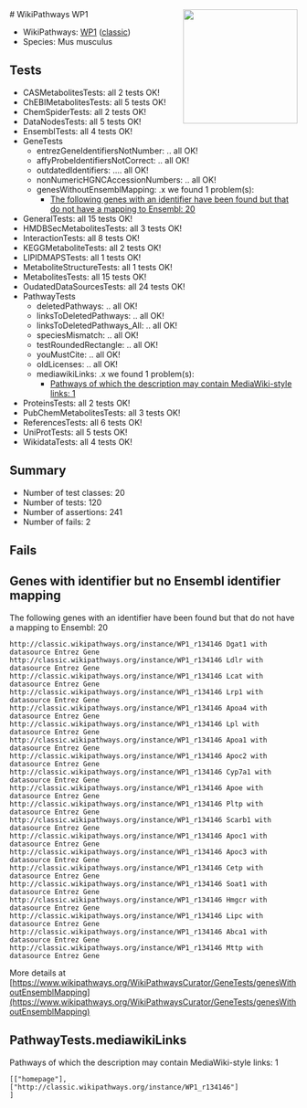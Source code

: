 <img style="float: right; width: 200px" src="https://upload.wikimedia.org/wikipedia/commons/thumb/8/83/Wplogo_with_text_500.png/640px-Wplogo_with_text_500.png" />
# WikiPathways WP1

* WikiPathways: [WP1](https://wikipathways.org/pathways/WP1) ([classic](https://classic.wikipathways.org/instance/WP1))
* Species: Mus musculus
## Tests
* CASMetabolitesTests: all 2 tests OK!
* ChEBIMetabolitesTests: all 5 tests OK!
* ChemSpiderTests: all 2 tests OK!
* DataNodesTests: all 5 tests OK!
* EnsemblTests: all 4 tests OK!
* GeneTests
    * entrezGeneIdentifiersNotNumber: .. all OK!
    * affyProbeIdentifiersNotCorrect: .. all OK!
    * outdatedIdentifiers: .... all OK!
    * nonNumericHGNCAccessionNumbers: .. all OK!
    * genesWithoutEnsemblMapping: .x we found 1 problem(s):
        * [The following genes with an identifier have been found but that do not have a mapping to Ensembl: 20](#c4e5432c)
* GeneralTests: all 15 tests OK!
* HMDBSecMetabolitesTests: all 3 tests OK!
* InteractionTests: all 8 tests OK!
* KEGGMetaboliteTests: all 2 tests OK!
* LIPIDMAPSTests: all 1 tests OK!
* MetaboliteStructureTests: all 1 tests OK!
* MetabolitesTests: all 15 tests OK!
* OudatedDataSourcesTests: all 24 tests OK!
* PathwayTests
    * deletedPathways: .. all OK!
    * linksToDeletedPathways: .. all OK!
    * linksToDeletedPathways_All: .. all OK!
    * speciesMismatch: .. all OK!
    * testRoundedRectangle: .. all OK!
    * youMustCite: .. all OK!
    * oldLicenses: .. all OK!
    * mediawikiLinks: .x we found 1 problem(s):
        * [Pathways of which the description may contain MediaWiki-style links: 1](#da69cf45)
* ProteinsTests: all 2 tests OK!
* PubChemMetabolitesTests: all 3 tests OK!
* ReferencesTests: all 6 tests OK!
* UniProtTests: all 5 tests OK!
* WikidataTests: all 4 tests OK!


## Summary

* Number of test classes: 20
* Number of tests: 120
* Number of assertions: 241
* Number of fails: 2

## Fails

<a name="c4e5432c" />

## Genes with identifier but no Ensembl identifier mapping

The following genes with an identifier have been found but that do not have a mapping to Ensembl: 20
```
http://classic.wikipathways.org/instance/WP1_r134146 Dgat1 with datasource Entrez Gene
http://classic.wikipathways.org/instance/WP1_r134146 Ldlr with datasource Entrez Gene
http://classic.wikipathways.org/instance/WP1_r134146 Lcat with datasource Entrez Gene
http://classic.wikipathways.org/instance/WP1_r134146 Lrp1 with datasource Entrez Gene
http://classic.wikipathways.org/instance/WP1_r134146 Apoa4 with datasource Entrez Gene
http://classic.wikipathways.org/instance/WP1_r134146 Lpl with datasource Entrez Gene
http://classic.wikipathways.org/instance/WP1_r134146 Apoa1 with datasource Entrez Gene
http://classic.wikipathways.org/instance/WP1_r134146 Apoc2 with datasource Entrez Gene
http://classic.wikipathways.org/instance/WP1_r134146 Cyp7a1 with datasource Entrez Gene
http://classic.wikipathways.org/instance/WP1_r134146 Apoe with datasource Entrez Gene
http://classic.wikipathways.org/instance/WP1_r134146 Pltp with datasource Entrez Gene
http://classic.wikipathways.org/instance/WP1_r134146 Scarb1 with datasource Entrez Gene
http://classic.wikipathways.org/instance/WP1_r134146 Apoc1 with datasource Entrez Gene
http://classic.wikipathways.org/instance/WP1_r134146 Apoc3 with datasource Entrez Gene
http://classic.wikipathways.org/instance/WP1_r134146 Cetp with datasource Entrez Gene
http://classic.wikipathways.org/instance/WP1_r134146 Soat1 with datasource Entrez Gene
http://classic.wikipathways.org/instance/WP1_r134146 Hmgcr with datasource Entrez Gene
http://classic.wikipathways.org/instance/WP1_r134146 Lipc with datasource Entrez Gene
http://classic.wikipathways.org/instance/WP1_r134146 Abca1 with datasource Entrez Gene
http://classic.wikipathways.org/instance/WP1_r134146 Mttp with datasource Entrez Gene
```

More details at [https://www.wikipathways.org/WikiPathwaysCurator/GeneTests/genesWithoutEnsemblMapping](https://www.wikipathways.org/WikiPathwaysCurator/GeneTests/genesWithoutEnsemblMapping)

<a name="da69cf45" />

## PathwayTests.mediawikiLinks

Pathways of which the description may contain MediaWiki-style links: 1
```
[["homepage"],
["http://classic.wikipathways.org/instance/WP1_r134146"]
]
```

